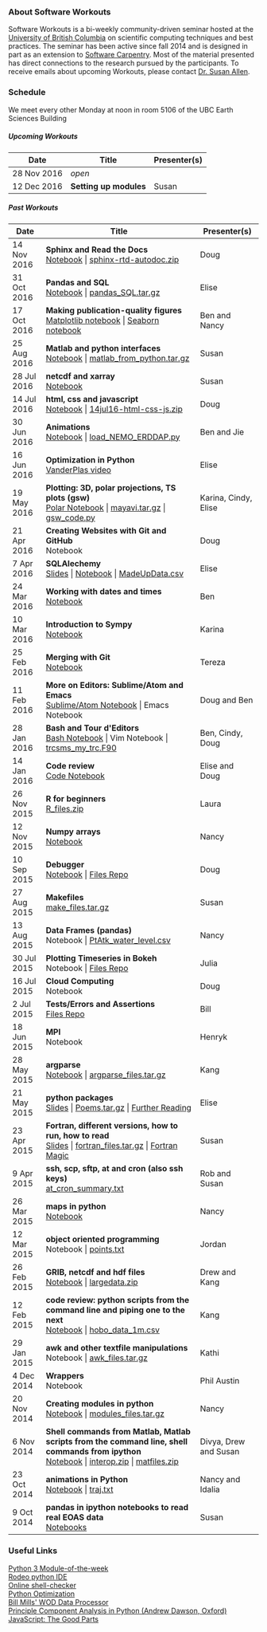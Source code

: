 ### About Software Workouts
Software Workouts is a bi-weekly community-driven seminar hosted at the [University of British Columbia](http://www.eoas.ubc.ca/) on scientific computing techniques and best practices. The seminar has been active since fall 2014 and is designed in part as an extension to [Software Carpentry](http://software-carpentry.org/). Most of the material presented has direct connections to the research pursued by the participants. To receive emails about upcoming Workouts, please contact [Dr. Susan Allen](http://www.eoas.ubc.ca/~sallen/).

### Schedule
We meet every other Monday at noon in room 5106 of the UBC Earth Sciences Building
##### Upcoming Workouts
Date | Title | Presenter(s)
---- | ----- | ---------
28 Nov 2016 | *open* | 
12 Dec 2016 | **Setting up modules** | Susan

##### Past Workouts
Date | Title | Presenter(s)
---- | ----- | ---------
14 Nov 2016 | **Sphinx and Read the Docs** <br /> [Notebook](http://nbviewer.jupyter.org/urls/www.eoas.ubc.ca/~dlatorne/swc/workouts/14nov16-sphinx-rtd-autodoc/Sphinx-Readthedocs-Autodoc.ipynb) \| [sphinx-rtd-autodoc.zip](https://github.com/bmooremaley/software-workouts/raw/master/support_files/sphinx-rtd-autodoc.zip) | Doug
31 Oct 2016 | **Pandas and SQL** <br /> [Notebook](https://nbviewer.jupyter.org/github/bmooremaley/software-workouts/blob/master/tutorials/SWCPandasSQL.ipynb) \| [pandas_SQL.tar.gz](https://github.com/bmooremaley/software-workouts/raw/master/support_files/pandas_SQL.tar.gz) | Elise
17 Oct 2016 | **Making publication-quality figures** <br /> [Matplotlib notebook](https://nbviewer.jupyter.org/github/bmooremaley/software-workouts/blob/master/tutorials/pub_quality_figures.ipynb) \| [Seaborn notebook](http://nbviewer.jupyter.org/urls/bitbucket.org/nsoontiens/swc/raw/tip/seaborn/Seaborn%20for%20great%20plots.ipynb) | Ben and Nancy
25 Aug 2016 | **Matlab and python interfaces** <br /> [Notebook](https://nbviewer.jupyter.org/github/bmooremaley/software-workouts/blob/master/tutorials/matlab_from_python.ipynb) \| [matlab_from_python.tar.gz](https://github.com/bmooremaley/software-workouts/raw/master/support_files/matlab_from_python.tar.gz) | Susan
28 Jul 2016 | **netcdf and xarray** <br /> [Notebook](https://nbviewer.jupyter.org/github/bmooremaley/software-workouts/blob/master/tutorials/NetcdfAndXarray.ipynb) | Susan
14 Jul 2016 | **html, css and javascript** <br /> [Notebook](https://nbviewer.jupyter.org/urls/www.eoas.ubc.ca/~dlatorne/swc/workouts/14jul16-html-css-js/14jul16-html-css-js.ipynb) \| [14jul16-html-css-js.zip](https://www.eoas.ubc.ca/~dlatorne/swc/workouts/14jul16-html-css-js/14jul16-html-css-js.zip) | Doug
30 Jun 2016 | **Animations** <br /> [Notebook](https://nbviewer.jupyter.org/github/bmooremaley/software-workouts/blob/master/tutorials/tracer_vector_animations.ipynb) \| [load_NEMO_ERDDAP.py](https://raw.githubusercontent.com/bmooremaley/software-workouts/master/support_files/load_NEMO_ERDDAP.py) | Ben and Jie
16 Jun 2016 | **Optimization in Python** <br /> [VanderPlas video](https://www.youtube.com/watch?v=EEUXKG97YRw) | Elise
19 May 2016 | **Plotting: 3D, polar projections, TS plots (gsw)** <br /> [Polar Notebook](http://nbviewer.jupyter.org/urls/bitbucket.org/ccar-modeling/analysis/raw/tip/Cindy%20Yu/swc/swc-polar-map.ipynb) \| [mayavi.tar.gz](https://github.com/bmooremaley/software-workouts/raw/master/support_files/mayavi.tar.gz) \| [gsw_code.py](https://github.com/bmooremaley/software-workouts/raw/master/support_files/gsw_code.py) | Karina, Cindy, Elise
21 Apr 2016 | **Creating Websites with Git and GitHub** <br /> Notebook | Doug
7 Apr 2016 | **SQLAlechemy** <br /> [Slides](https://github.com/bmooremaley/software-workouts/raw/master/tutorials/SQLAlchemy.pptx) \| [Notebook](http://nbviewer.jupyter.org/github/bmooremaley/software-workouts/blob/master/tutorials/SQLAlchemy.ipynb) \| [MadeUpData.csv](https://raw.githubusercontent.com/bmooremaley/software-workouts/master/support_files/MadeUpData.csv) | Elise
24 Mar 2016 | **Working with dates and times** <br /> [Notebook](http://nbviewer.jupyter.org/urls/www.eoas.ubc.ca/~bmoorema/datetime_workout.ipynb) | Ben
10 Mar 2016 | **Introduction to Sympy** <br /> [Notebook](http://nbviewer.jupyter.org/urls/bitbucket.org/kramosmu/swc_workouts/raw/tip/SympyIntro.ipynb) | Karina
25 Feb 2016 | **Merging with Git** <br /> [Notebook](http://nbviewer.jupyter.org/github/tjarnikova/SWC_merge_exp/blob/master/Merging_with_git.ipynb) | Tereza
11 Feb 2016 | **More on Editors: Sublime/Atom and Emacs** <br /> [Sublime/Atom Notebook](http://nbviewer.jupyter.org/urls/www.eoas.ubc.ca/~dlatorne/swc/2016-01-28-bash-editors/BashEditorsCustomization-DJL.ipynb) \| Emacs Notebook | Doug and Ben
28 Jan 2016 | **Bash and Tour d'Editors** <br /> [Bash Notebook](http://nbviewer.jupyter.org/urls/www.eoas.ubc.ca/~bmoorema/Bash_Emacs_Workout.ipynb) \| Vim Notebook \| [trcsms_my_trc.F90](https://raw.githubusercontent.com/xiaoxiny/project/master/trcsms_my_trc.F90) | Ben, Cindy, Doug
14 Jan 2016 | **Code review** <br /> [Code Notebook](http://nbviewer.jupyter.org/github/bmooremaley/software-workouts/blob/master/tutorials/ExploringNowcast_GreenOutputs-SWC.ipynb) | Elise and Doug
26 Nov 2015 | **R for beginners** <br /> [R_files.zip](https://github.com/bmooremaley/software-workouts/raw/master/support_files/R_files.zip) | Laura
12 Nov 2015 | **Numpy arrays** <br /> [Notebook](http://nbviewer.jupyter.org/urls/bitbucket.org/nsoontiens/swc/raw/tip/numpy/Numpy%20tips%20and%20tricks.ipynb) | Nancy
10 Sep 2015 | **Debugger** <br /> [Notebook](http://nbviewer.jupyter.org/urls/bitbucket.org/douglatornell/pdb-workout/raw/tip/10Sep2015-workout-pdb.ipynb) \| [Files Repo](https://bitbucket.org/douglatornell/pdb-workout/) | Doug
27 Aug 2015 | **Makefiles** <br /> [make_files.tar.gz](https://github.com/bmooremaley/software-workouts/raw/master/support_files/make_files.tar.gz) | Susan
13 Aug 2015 | **Data Frames (pandas)** <br /> Notebook \| [PtAtk_water_level.csv](https://github.com/bmooremaley/software-workouts/raw/master/support_files/PtAtk_water_level.csv) | Nancy
30 Jul 2015 | **Plotting Timeseries in Bokeh** <br /> Notebook \| [Files Repo](https://github.com/jooolia/time_series_with_Bokeh/) | Julia
16 Jul 2015 | **Cloud Computing** <br /> Notebook | Doug
 2 Jul 2015 | **Tests/Errors and Assertions** <br /> [Files Repo](https://github.com/BillMills/python-testing/) | Bill
18 Jun 2015 | **MPI** <br /> Notebook | Henryk
28 May 2015 | **argparse** <br /> [Notebook](http://nbviewer.jupyter.org/github/bmooremaley/software-workouts/blob/master/tutorials/argparse.ipynb) \| [argparse_files.tar.gz](https://github.com/bmooremaley/software-workouts/raw/master/support_files/argparse_files.tar.gz) | Kang
21 May 2015 | **python packages** <br /> [Slides](https://github.com/bmooremaley/software-workouts/raw/master/tutorials/SWCPyPackages.pptx) \| [Poems.tar.gz](http://eos.ubc.ca/~eolson/Poems.tar.gz) \| [Further Reading](http://www.scotttorborg.com/python-packaging/) | Elise
23 Apr 2015 | **Fortran, different versions, how to run, how to read** <br /> [Slides](https://github.com/bmooremaley/software-workouts/raw/master/tutorials/fortran.pdf) \| [fortran_files.tar.gz](https://github.com/bmooremaley/software-workouts/raw/master/support_files/fortran_files.tar.gz) \| [Fortran Magic](http://nbviewer.ipython.org/github/mgaitan/fortran_magic/blob/master/documentation.ipynb) | Susan
 9 Apr 2015 | **ssh, scp, sftp, at and cron (also ssh keys)** <br /> [at_cron_summary.txt](https://github.com/bmooremaley/software-workouts/raw/master/tutorials/at_cron_summary.txt) | Rob and Susan
26 Mar 2015 | **maps in python** <br /> [Notebook](http://nbviewer.ipython.org/urls/bitbucket.org/nsoontiens/swc/raw/tip/mapping/Mapping.ipynb) | Nancy
12 Mar 2015 | **object oriented programming** <br /> Notebook \| [points.txt](https://github.com/bmooremaley/software-workouts/raw/master/support_files/points.txt) | Jordan
26 Feb 2015 | **GRIB, netcdf and hdf files** <br /> [Notebook](http://nbviewer.jupyter.org/github/bmooremaley/software-workouts/blob/master/tutorials/access_hdf5_python.ipynb) \| [largedata.zip](https://github.com/bmooremaley/software-workouts/raw/master/support_files/largedata.zip) | Drew and Kang
12 Feb 2015 | **code review: python scripts from the command line and piping one to the next** <br /> [Notebook](http://nbviewer.jupyter.org/github/bmooremaley/software-workouts/blob/master/tutorials/Modules_ExecutionEnvironments_CLI.ipynb) \| [hobo_data_1m.csv](https://github.com/bmooremaley/software-workouts/raw/master/support_files/hobo_data_1m.csv) | Kang
29 Jan 2015 | **awk and other textfile manipulations** <br /> Notebook \| [awk_files.tar.gz](https://github.com/bmooremaley/software-workouts/raw/master/support_files/awk_files.tar.gz) | Kathi
 4 Dec 2014 | **Wrappers** <br /> Notebook | Phil Austin
20 Nov 2014 | **Creating modules in python** <br /> [Notebook](http://nbviewer.ipython.org/urls/bitbucket.org/nsoontiens/swc/raw/tip/modules/Python_Modules.ipynb) \| [modules_files.tar.gz](https://github.com/bmooremaley/software-workouts/raw/master/support_files/modules_files.tar.gz) | Nancy
 6 Nov 2014 | **Shell commands from Matlab, Matlab scripts from the command line, shell commands from ipython** <br /> [Notebook](http://nbviewer.jupyter.org/github/bmooremaley/software-workouts/blob/master/tutorials/interop.ipynb) \| [interop.zip](https://github.com/bmooremaley/software-workouts/raw/master/support_files/interop.zip) \| [matfiles.zip](https://github.com/bmooremaley/software-workouts/raw/master/support_files/matfiles.zip) | Divya, Drew and Susan
23 Oct 2014 | **animations in Python** <br /> [Notebook](http://nbviewer.ipython.org/urls/bitbucket.org/salishsea/analysis/raw/tip/Idalia/Animations_with_Python.ipynb) \| [traj.txt](https://github.com/bmooremaley/software-workouts/raw/master/support_files/traj.txt) | Nancy and Idalia
 9 Oct 2014 | **pandas in ipython notebooks to read real EOAS data** <br /> [Notebooks](https://douglatornell.github.io/2014-09-25-ubc/novice/python-eoas/index.html) | Susan

### Useful Links
[Python 3 Module-of-the-week](https://pymotw.com/3/) <br />
[Rodeo python IDE](https://www.yhat.com/products/rodeo/) <br />
[Online shell-checker](http://www.shellcheck.net/) <br />
[Python Optimization](https://www.ibm.com/developerworks/community/blogs/jfp/entry/Python_Meets_Julia_Micro_Performance?lang=en) <br />
[Bill Mills' WOD Data Processor](https://github.com/IQuOD/wodpy) <br />
[Principle Component Analysis in Python (Andrew Dawson, Oxford)](http://ajdawson.github.io/eofs) <br />
[JavaScript: The Good Parts](http://javascript.crockford.com)